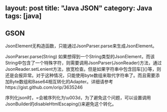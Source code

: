 layout: post
title: "Java JSON"
category: Java
tags: [java]
---

## GSON

JsonElement无构造函数，只能通过JsonParser.parse来生成JsonElement。

JsonParser.parse(String) 如果想得到一个String类型的JsonElement，而该String中包含了一个特殊字符，则需要调用JsonParser(JsonReader)方法，通过JsonReader.setLenient方法，放宽检查。但是如果字符串中包含回车[]{}等，则还是会报异常。对于这种情况，只能使用byte数组来取代字符串了。而且需要添加Byte数组和Base64相互转化的Adapter。详细请参考https://gist.github.com/orip/3635246

序列化json时，=会被序列化为\u003d，为了避免这个问题，可以设置调用JsonBuilder的disableHtmlEscaping()来避免这个转化。
